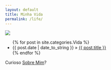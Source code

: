 ```yaml
---
layout: default
title: Minha Vida
permalink: /life/
---
```

<img src="https://adsonbatista.github.io/images/posts/vida.png"> 

<div id="home">
  <ul class="posts">
    {% for post in site.categories.Vida %}
      <li><span>{{ post.date | date_to_string }}</span> &raquo; <a href="{{ post.url }}">{{ post.title }}</a></li>
    {% endfor %}
  </ul>
 <p>Curioso <a href="/about" class="orange">Sobre Mim</a>?</p>
<p></p>
</div>
